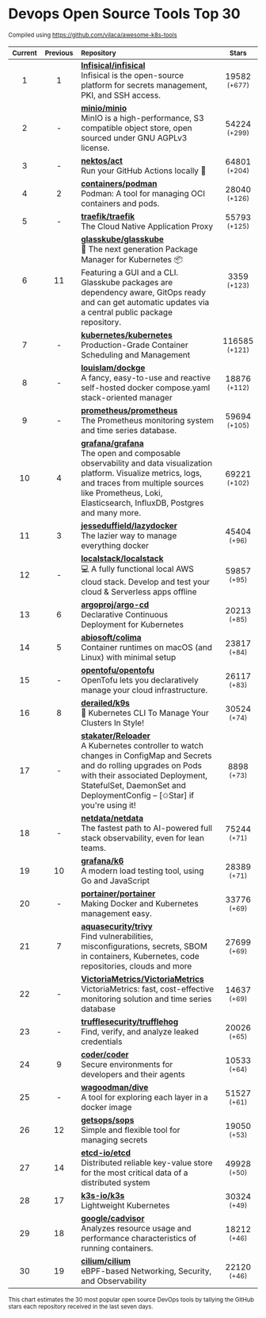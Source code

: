 # Devops Open Source Tools Top 30
<sup>Compiled using https://github.com/vilaca/awesome-k8s-tools</sup>
<div align="center">

|<sub>Current</sub>|<sub>Previous</sub>|<sub>Repository</sub>|<sub>Stars</sub>|
|:---:|:---:|:---|:---:|
|1|1|[**Infisical/infisical**](https://github.com/Infisical/infisical)<br/>Infisical is the open-source platform for secrets management, PKI, and SSH access.|19582 <sup>(+677)</sup>|
|2|-|[**minio/minio**](https://github.com/minio/minio)<br/>MinIO is a high-performance, S3 compatible object store, open sourced under GNU AGPLv3 license.|54224 <sup>(+299)</sup>|
|3|-|[**nektos/act**](https://github.com/nektos/act)<br/>Run your GitHub Actions locally 🚀|64801 <sup>(+204)</sup>|
|4|2|[**containers/podman**](https://github.com/containers/podman)<br/>Podman: A tool for managing OCI containers and pods.|28040 <sup>(+126)</sup>|
|5|-|[**traefik/traefik**](https://github.com/traefik/traefik)<br/>The Cloud Native Application Proxy|55793 <sup>(+125)</sup>|
|6|11|[**glasskube/glasskube**](https://github.com/glasskube/glasskube)<br/>🧊 The next generation Package Manager for Kubernetes 📦 Featuring a GUI and a CLI. Glasskube packages are dependency aware, GitOps ready and can get automatic updates via a central public package repository.|3359 <sup>(+123)</sup>|
|7|-|[**kubernetes/kubernetes**](https://github.com/kubernetes/kubernetes)<br/>Production-Grade Container Scheduling and Management|116585 <sup>(+121)</sup>|
|8|-|[**louislam/dockge**](https://github.com/louislam/dockge)<br/>A fancy, easy-to-use and reactive self-hosted docker compose.yaml stack-oriented manager|18876 <sup>(+112)</sup>|
|9|-|[**prometheus/prometheus**](https://github.com/prometheus/prometheus)<br/>The Prometheus monitoring system and time series database.|59694 <sup>(+105)</sup>|
|10|4|[**grafana/grafana**](https://github.com/grafana/grafana)<br/>The open and composable observability and data visualization platform. Visualize metrics, logs, and traces from multiple sources like Prometheus, Loki, Elasticsearch, InfluxDB, Postgres and many more. |69221 <sup>(+102)</sup>|
|11|3|[**jesseduffield/lazydocker**](https://github.com/jesseduffield/lazydocker)<br/>The lazier way to manage everything docker|45404 <sup>(+96)</sup>|
|12|-|[**localstack/localstack**](https://github.com/localstack/localstack)<br/>💻 A fully functional local AWS cloud stack. Develop and test your cloud & Serverless apps offline|59857 <sup>(+95)</sup>|
|13|6|[**argoproj/argo-cd**](https://github.com/argoproj/argo-cd)<br/>Declarative Continuous Deployment for Kubernetes|20213 <sup>(+85)</sup>|
|14|5|[**abiosoft/colima**](https://github.com/abiosoft/colima)<br/>Container runtimes on macOS (and Linux) with minimal setup|23817 <sup>(+84)</sup>|
|15|-|[**opentofu/opentofu**](https://github.com/opentofu/opentofu)<br/>OpenTofu lets you declaratively manage your cloud infrastructure.|26117 <sup>(+83)</sup>|
|16|8|[**derailed/k9s**](https://github.com/derailed/k9s)<br/>🐶 Kubernetes CLI To Manage Your Clusters In Style!|30524 <sup>(+74)</sup>|
|17|-|[**stakater/Reloader**](https://github.com/stakater/Reloader)<br/>A Kubernetes controller to watch changes in ConfigMap and Secrets and do rolling upgrades on Pods with their associated Deployment, StatefulSet, DaemonSet and DeploymentConfig – [✩Star] if you're using it!|8898 <sup>(+73)</sup>|
|18|-|[**netdata/netdata**](https://github.com/netdata/netdata)<br/>The fastest path to AI-powered full stack observability, even for lean teams.|75244 <sup>(+71)</sup>|
|19|10|[**grafana/k6**](https://github.com/grafana/k6)<br/>A modern load testing tool, using Go and JavaScript|28389 <sup>(+71)</sup>|
|20|-|[**portainer/portainer**](https://github.com/portainer/portainer)<br/>Making Docker and Kubernetes management easy.|33776 <sup>(+69)</sup>|
|21|7|[**aquasecurity/trivy**](https://github.com/aquasecurity/trivy)<br/>Find vulnerabilities, misconfigurations, secrets, SBOM in containers, Kubernetes, code repositories, clouds and more|27699 <sup>(+69)</sup>|
|22|-|[**VictoriaMetrics/VictoriaMetrics**](https://github.com/VictoriaMetrics/VictoriaMetrics)<br/>VictoriaMetrics: fast, cost-effective monitoring solution and time series database|14637 <sup>(+69)</sup>|
|23|-|[**trufflesecurity/trufflehog**](https://github.com/trufflesecurity/trufflehog)<br/>Find, verify, and analyze leaked credentials|20026 <sup>(+65)</sup>|
|24|9|[**coder/coder**](https://github.com/coder/coder)<br/>Secure environments for developers and their agents|10533 <sup>(+64)</sup>|
|25|-|[**wagoodman/dive**](https://github.com/wagoodman/dive)<br/>A tool for exploring each layer in a docker image|51527 <sup>(+61)</sup>|
|26|12|[**getsops/sops**](https://github.com/getsops/sops)<br/>Simple and flexible tool for managing secrets|19050 <sup>(+53)</sup>|
|27|14|[**etcd-io/etcd**](https://github.com/etcd-io/etcd)<br/>Distributed reliable key-value store for the most critical data of a distributed system|49928 <sup>(+50)</sup>|
|28|17|[**k3s-io/k3s**](https://github.com/k3s-io/k3s)<br/>Lightweight Kubernetes|30324 <sup>(+49)</sup>|
|29|18|[**google/cadvisor**](https://github.com/google/cadvisor)<br/>Analyzes resource usage and performance characteristics of running containers.|18212 <sup>(+46)</sup>|
|30|19|[**cilium/cilium**](https://github.com/cilium/cilium)<br/>eBPF-based Networking, Security, and Observability|22120 <sup>(+46)</sup>|


</div>

<sub>This chart estimates the 30 most popular open source DevOps tools by tallying the GitHub stars each repository received in the last seven days.</sub>
